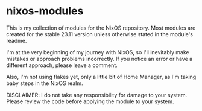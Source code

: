 # nixos-modules
This is my collection of modules for the NixOS repository. Most modules are created for the stable 23.11 version unless otherwise stated in the module's readme.

I'm at the very beginning of my journey with NixOS, so I'll inevitably make mistakes or approach problems incorrectly. If you notice an error or have a different approach, please leave a comment.

Also, I'm not using flakes yet, only a little bit of Home Manager, as I'm taking baby steps in the NixOS realm.

DISCLAIMER: I do not take any responsibility for damage to your system. Please review the code before applying the module to your system.